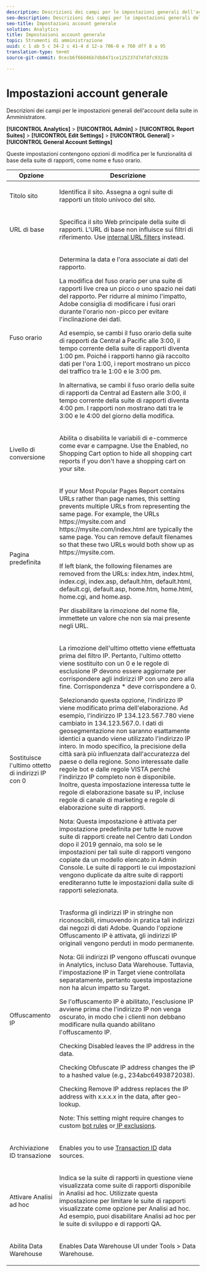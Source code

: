 ```yaml
---
description: Descrizioni dei campi per le impostazioni generali dell'account della suite in Amministratore.
seo-description: Descrizioni dei campi per le impostazioni generali dell'account della suite in Amministratore.
seo-title: Impostazioni account generale
solution: Analytics
title: Impostazioni account generale
topic: Strumenti di amministrazione
uuid: c 1 ab 5 c 34-2 c 41-4 d 12-a 706-0 e 760 dff 8 a 95
translation-type: tm+mt
source-git-commit: 0cecb6f66046b7db8471ce125237d74fdfc9323b

---
```



# Impostazioni account generale

Descrizioni dei campi per le impostazioni generali dell'account della suite in Amministratore.

**[!UICONTROL Analytics]** &gt; **[!UICONTROL Admin]** &gt; **[!UICONTROL Report Suites]** &gt; **[!UICONTROL Edit Settings]** &gt; **[!UICONTROL General]** &gt; **[!UICONTROL General Account Settings]**

Queste impostazioni contengono opzioni di modifica per le funzionalità di base della suite di rapporti, come nome e fuso orario.

<table id="table_5448A694DC0A48D2B20C7F1332509F6E"> 
 <thead> 
  <tr> 
   <th colname="col1" class="entry"> Opzione </th> 
   <th colname="col2" class="entry"> Descrizione </th> 
  </tr> 
 </thead>
 <tbody> 
  <tr> 
   <td colname="col1"> <span class="wintitle"> Titolo sito</span> </td> 
   <td colname="col2"> <p>Identifica il sito. Assegna a ogni suite di rapporti un titolo univoco del sito. </p> </td> 
  </tr> 
  <tr> 
   <td colname="col1"> <span class="wintitle"> URL di base</span> </td> 
   <td colname="col2"> <p>Specifica il sito Web principale della suite di rapporti. L'URL di base non influisce sui filtri di riferimento. Use <a href="../../admin/admin/internal-url-filter-admin.md#concept_D6BB8358DB7643F0B13E5DC9B7607998" format="dita" scope="local"> internal URL filters</a> instead. </p> </td> 
  </tr> 
  <tr> 
   <td colname="col1"> <span class="wintitle"> Fuso orario</span> </td> 
   <td colname="col2"> <p>Determina la data e l'ora associate ai dati del rapporto. </p> <p>La modifica del fuso orario per una suite di rapporti live crea un picco o uno spazio nei dati del rapporto. Per ridurre al minimo l'impatto, Adobe consiglia di modificare i fusi orari durante l'orario non-picco per evitare l'inclinazione dei dati. </p> <p>Ad esempio, se cambi il fuso orario della suite di rapporti da Central a Pacific alle 3:00, il tempo corrente della suite di rapporti diventa 1:00 pm. Poiché i rapporti hanno già raccolto dati per l'ora 1:00, i report mostrano un picco del traffico tra le 1:00 e le 3:00 pm. </p> <p>In alternativa, se cambi il fuso orario della suite di rapporti da Central ad Eastern alle 3:00, il tempo corrente della suite di rapporti diventa 4:00 pm. I rapporti non mostrano dati tra le 3:00 e le 4:00 del giorno della modifica. </p> </td> 
  </tr> 
  <tr> 
   <td colname="col1"> <span class="wintitle"> Livello di conversione</span> </td> 
   <td colname="col2"> <p> Abilita o disabilita le variabili di e-commerce come evar e campagne. Use the <span class="uicontrol"> Enabled, no Shopping Cart</span> option to hide all shopping cart reports if you don't have a shopping cart on your site. </p> </td> 
  </tr> 
  <tr> 
   <td colname="col1"> <span class="wintitle"> Pagina predefinita</span> </td> 
   <td colname="col2"> <p> If your <span class="wintitle"> Most Popular Pages Report</span> contains URLs rather than page names, this setting prevents multiple URLs from representing the same page. For example, the URLs <span class="filepath"> https://mysite.com</span> and <span class="filepath"> https://mysite.com/index.html</span> are typically the same page. You can remove default filenames so that these two URLs would both show up as <span class="filepath"> https://mysite.com</span>. </p> <p>If left blank, the following filenames are removed from the URLs: <span class="filepath"> index.htm</span>, <span class="filepath"> index.html</span>, <span class="filepath"> index.cgi</span>, <span class="filepath"> index.asp</span>, <span class="filepath"> default.htm</span>, <span class="filepath"> default.html</span>, <span class="filepath"> default.cgi</span>, <span class="filepath"> default.asp</span>, <span class="filepath"> home.htm</span>, <span class="filepath"> home.html</span>, <span class="filepath"> home.cgi</span>, and <span class="filepath"> home.asp</span>. </p> <p>Per disabilitare la rimozione del nome file, immettete un valore che non sia mai presente negli URL. </p> </td> 
  </tr> 
  <tr> 
   <td colname="col1"><span class="wintitle"> Sostituisce l'ultimo ottetto di indirizzi IP con 0 </span> </td> 
   <td colname="col2"> <p>La rimozione dell'ultimo ottetto viene effettuata prima del filtro IP. Pertanto, l'ultimo ottetto viene sostituito con un 0 e le regole di esclusione IP devono essere aggiornate per corrispondere agli indirizzi IP con uno zero alla fine. Corrispondenza * deve corrispondere a 0. </p> <p>Selezionando questa opzione, l'indirizzo IP viene modificato prima dell'elaborazione. Ad esempio, l'indirizzo IP 134.123.567.780 viene cambiato in 134.123.567.0. I dati di geosegmentazione non saranno esattamente identici a quando viene utilizzato l'indirizzo IP intero. In modo specifico, la precisione della città sarà più influenzata dall'accuratezza del paese o della regione. Sono interessate dalle regole bot e dalle regole VISTA perché l'indirizzo IP completo non è disponibile. Inoltre, questa impostazione interessa tutte le regole di elaborazione basate su IP, incluse regole di canale di marketing e regole di elaborazione suite di rapporti. </p> <p>Nota: Questa impostazione è attivata per impostazione predefinita per tutte le nuove suite di rapporti create nel Centro dati London dopo il 2019 gennaio, ma solo se le impostazioni per tali suite di rapporti vengono copiate da un modello elencato in Admin Console. Le suite di rapporti le cui impostazioni vengono duplicate da altre suite di rapporti erediteranno tutte le impostazioni dalla suite di rapporti selezionata. </p></td> 
  </tr> 
  <tr> 
   <td colname="col1"> <span class="wintitle"> Offuscamento IP</span> </td> 
   <td colname="col2"> <p>Trasforma gli indirizzi IP in stringhe non riconoscibili, rimuovendo in pratica tali indirizzi dai negozi di dati Adobe. Quando l'opzione Offuscamento IP è attivata, gli indirizzi IP originali vengono perduti in modo permanente. </p> <p>Nota: Gli indirizzi IP vengono offuscati ovunque in Analytics, incluso Data Warehouse. Tuttavia, l'impostazione IP in Target viene controllata separatamente, pertanto questa impostazione non ha alcun impatto su Target. </p> <p>Se l'offuscamento IP è abilitato, l'esclusione IP avviene prima che l'indirizzo IP non venga oscurato, in modo che i clienti non debbano modificare nulla quando abilitano l'offuscamento IP. </p> <p>Checking <span class="uicontrol"> Disabled</span> leaves the IP address in the data. </p> <p>Checking <span class="uicontrol"> Obfuscate IP address</span> changes the IP to a hashed value (e.g., 234abc6493872038). </p> <p>Checking <span class="uicontrol"> Remove IP address</span> replaces the IP address with x.x.x.x in the data, after geo-lookup. </p> <p>Note: This setting might require changes to custom <a href="../../admin/admin/bot-rules/bot-rules.md#concept_A306689C65EB4D0F9AE65E3FD48ED5F7" format="dita" scope="local"> bot rules</a> or<a href="../../admin/admin/exclude-ip.md#concept_265A95A803F740629CAAAA7EB8BE81A4" format="dita" scope="local"> IP exclusions</a>. </p> </td> 
  </tr> 
  <tr> 
   <td colname="col1"> <span class="wintitle"> Archiviazione ID transazione</span> </td> 
   <td colname="col2"> <p>Enables you to use <a href="https://marketing.adobe.com/resources/help/en_US/sc/datasources/index.html?f=c_Transaction_ID" format="https" scope="external"> Transaction ID</a> data sources. </p> </td> 
  </tr> 
  <tr> 
   <td colname="col1"><span class="wintitle"> Attivare Analisi ad hoc</span> </td> 
   <td colname="col2"> <p>Indica se la suite di rapporti in questione viene visualizzata come suite di rapporti disponibile in Analisi ad hoc. Utilizzate questa impostazione per limitare le suite di rapporti visualizzate come opzione per Analisi ad hoc. Ad esempio, puoi disabilitare Analisi ad hoc per le suite di sviluppo e di rapporti QA. </p> </td> 
  </tr> 
  <tr> 
   <td><span class="wintitle"> Abilita Data Warehouse</span> </td> 
   <td colname="col2"> <p>Enables Data Warehouse UI under <span class="uicontrol"> Tools</span> &gt;<span class="uicontrol"> Data Warehouse</span>. </p> </td> 
  </tr> 
 </tbody> 
</table>

